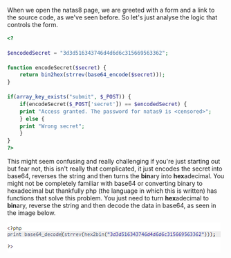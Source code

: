When we open the natas8 page, we are greeted with a form and a link to the source code, as we've seen before. So let's just analyse the logic that controls the form.

```php
<?

$encodedSecret = "3d3d516343746d4d6d6c315669563362";

function encodeSecret($secret) {
    return bin2hex(strrev(base64_encode($secret)));
}

if(array_key_exists("submit", $_POST)) {
    if(encodeSecret($_POST['secret']) == $encodedSecret) {
    print "Access granted. The password for natas9 is <censored>";
    } else {
    print "Wrong secret";
    }
}
?>
```


This might seem confusing and really challenging if you're just starting out but fear not, this isn't really that complicated, it just encodes the secret into base64, reverses the string and then turns the **bin**ary into **hex**adecimal. You might not be completely familiar with base64 or converting binary to hexadecimal but thankfully php (the language in which this is written) has functions that solve this problem. You just need to turn **hex**adecimal to **bin**ary, reverse the string and then decode the data in base64, as seen in the image below.

![Printscreen of the php code](../Images/Natas8PhpDecode.png "Easy as that")
